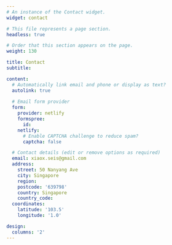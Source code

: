 ```yaml
---
# An instance of the Contact widget.
widget: contact

# This file represents a page section.
headless: true

# Order that this section appears on the page.
weight: 130

title: Contact
subtitle:

content:
  # Automatically link email and phone or display as text?
  autolink: true
  
  # Email form provider
  form:
    provider: netlify
    formspree:
      id:
    netlify:
      # Enable CAPTCHA challenge to reduce spam?
      captcha: false

  # Contact details (edit or remove options as required)
  email: xiaox.seis@gmail.com
  address:
    street: 50 Nanyang Ave
    city: Singapore
    region: 
    postcode: '639798'
    country: Singapore
    country_code: 
  coordinates:
    latitude: '103.5'
    longitude: '1.0'

design:
  columns: '2'
---
```

